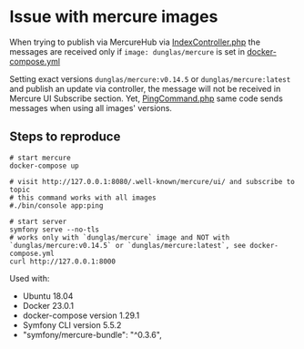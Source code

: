 # Issue with mercure images

When trying to publish via MercureHub via [IndexController.php](src/Controller/IndexController.php)  the messages are received only if `image: dunglas/mercure` is set in [docker-compose.yml](docker-compose.yml)

Setting exact versions `dunglas/mercure:v0.14.5` or `dunglas/mercure:latest` and publish an update via controller, the message will not be received in Mercure UI Subscribe section.
Yet, [PingCommand.php](src/Command/PingCommand.php) same code sends messages when using all images' versions.

## Steps to reproduce

```shell
# start mercure
docker-compose up

# visit http://127.0.0.1:8080/.well-known/mercure/ui/ and subscribe to topic
# this command works with all images
#./bin/console app:ping

# start server
symfony serve --no-tls
# works only with `dunglas/mercure` image and NOT with `dunglas/mercure:v0.14.5` or `dunglas/mercure:latest`, see docker-compose.yml
curl http://127.0.0.1:8000
```

Used with:

* Ubuntu 18.04
* Docker 23.0.1
* docker-compose version 1.29.1
* Symfony CLI version 5.5.2
* "symfony/mercure-bundle": "^0.3.6",
